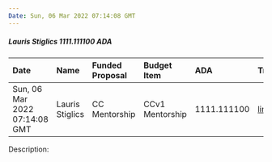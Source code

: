 ```yaml
---
Date: Sun, 06 Mar 2022 07:14:08 GMT
---
```


##### Lauris Stiglics 1111.111100 ADA

| Date      | Name | Funded Proposal | Budget Item | ADA | Transaction|
| :---        | :---  | :--- | :--- | :--- | :--- |
| Sun, 06 Mar 2022 07:14:08 GMT | Lauris Stiglics | CC Mentorship | CCv1 Mentorship | 1111.111100 | [link](https://cardanoscan.io/transaction/9a48fae144bb7dae94560a850c6ce46eed4026be8e0bd092fce1a55bfd9bc1be)|

Description: 
